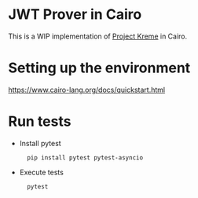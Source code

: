 # JWT Prover in Cairo

This is a WIP implementation of [Project Kreme](https://github.com/weijiekoh/kreme) in Cairo.

# Setting up the environment

https://www.cairo-lang.org/docs/quickstart.html

# Run tests

- Install pytest

        pip install pytest pytest-asyncio

- Execute tests

        pytest